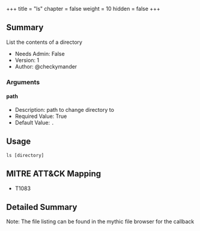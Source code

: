 +++
title = "ls"
chapter = false
weight = 10
hidden = false
+++

## Summary
List the contents of a directory

- Needs Admin: False  
- Version: 1  
- Author: @checkymander  

### Arguments

#### path

- Description: path to change directory to  
- Required Value: True  
- Default Value: `.`  

## Usage

```
ls [directory]
```

## MITRE ATT&CK Mapping

- T1083  
## Detailed Summary

Note: The file listing can be found in the mythic file browser for the callback
